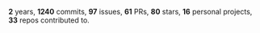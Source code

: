 **2** years, **1240** commits, **97** issues, **61** PRs, **80** stars, **16** personal projects, **33** repos contributed to.
